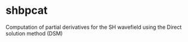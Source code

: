 # shbpcat
Computation of partial derivatives for the SH wavefield using the Direct solution method (DSM)
